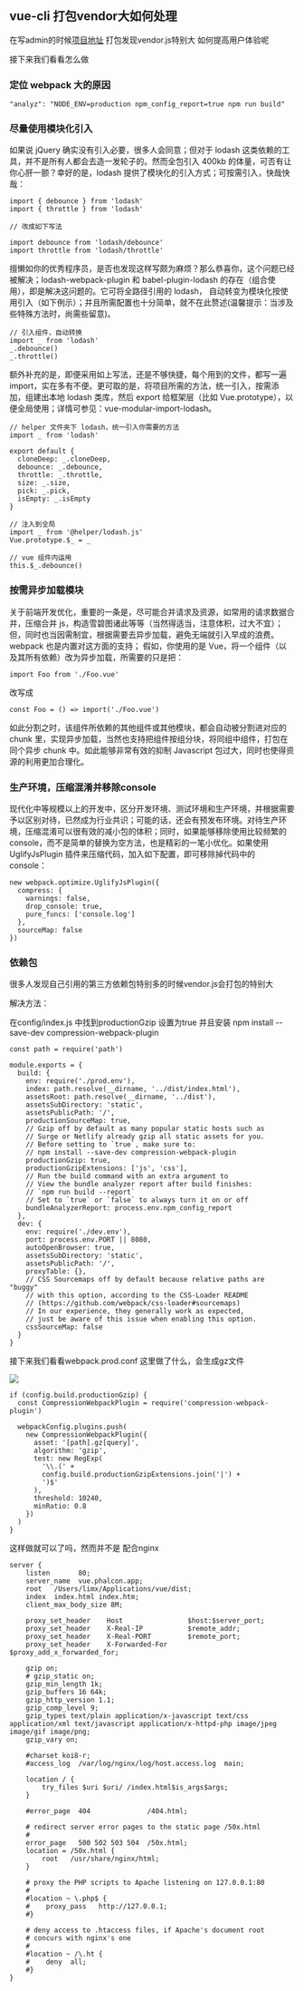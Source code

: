 ## vue-cli 打包vendor大如何处理

在写admin的时候[项目地址](https://github.com/missxiaolin/vue-admin)
打包发现vendor.js特别大 如何提高用户体验呢

接下来我们看看怎么做

### 定位 webpack 大的原因

~~~
"analyz": "NODE_ENV=production npm_config_report=true npm run build"
~~~

### 尽量使用模块化引入

如果说 jQuery 确实没有引入必要，很多人会同意；但对于 lodash 这类依赖的工具，并不是所有人都会去造一发轮子的。然而全包引入 400kb 的体量，可否有让你心肝一颤？幸好的是，lodash 提供了模块化的引入方式；可按需引入，快哉快哉：

~~~
import { debounce } from 'lodash'
import { throttle } from 'lodash'

// 改成如下写法

import debounce from 'lodash/debounce'
import throttle from 'lodash/throttle'
~~~

擅懒如你的优秀程序员，是否也发现这样写颇为麻烦？那么恭喜你，这个问题已经被解决；lodash-webpack-plugin 和 babel-plugin-lodash 的存在（组合使用），即是解决这问题的。它可将全路径引用的 lodash， 自动转变为模块化按使用引入（如下例示）；并且所需配置也十分简单，就不在此赘述(温馨提示：当涉及些特殊方法时，尚需些留意)。

~~~
// 引入组件，自动转换
import _ from 'lodash'
_.debounce()
_.throttle()
~~~

额外补充的是，即便采用如上写法，还是不够快捷，每个用到的文件，都写一遍 import，实在多有不便。更可取的是，将项目所需的方法，统一引入，按需添加，组建出本地 lodash 类库，然后 export 给框架层（比如 Vue.prototype），以便全局使用；详情可参见：vue-modular-import-lodash。

~~~
// helper 文件夹下 lodash，统一引入你需要的方法
import _ from 'lodash'

export default {
  cloneDeep: _.cloneDeep,
  debounce: _.debounce,
  throttle: _.throttle,
  size: _.size,
  pick: _.pick,
  isEmpty: _.isEmpty
}

// 注入到全局
import _ from '@helper/lodash.js'
Vue.prototype.$_ = _

// vue 组件内运用
this.$_.debounce()
~~~

### 按需异步加载模块

关于前端开发优化，重要的一条是，尽可能合并请求及资源，如常用的请求数据合并，压缩合并 js，构造雪碧图诸此等等（当然得适当，注意体积，过大不宜）；但，同时也当因需制宜，根据需要去异步加载，避免无端就引入早成的浪费。webpack 也是内置对这方面的支持； 假如，你使用的是 Vue，将一个组件（以及其所有依赖）改为异步加载，所需要的只是把：

~~~
import Foo from './Foo.vue'
~~~

改写成

~~~
const Foo = () => import('./Foo.vue')
~~~

如此分割之时，该组件所依赖的其他组件或其他模块，都会自动被分割进对应的 chunk 里，实现异步加载，当然也支持把组件按组分块，将同组中组件，打包在同个异步 chunk 中。如此能够非常有效的抑制 Javascript 包过大，同时也使得资源的利用更加合理化。

### 生产环境，压缩混淆并移除console

现代化中等规模以上的开发中，区分开发环境、测试环境和生产环境，并根据需要予以区别对待，已然成为行业共识；可能的话，还会有预发布环境。对待生产环境，压缩混淆可以很有效的减小包的体积；同时，如果能够移除使用比较频繁的 console，而不是简单的替换为空方法，也是精彩的一笔小优化。如果使用 UglifyJsPlugin 插件来压缩代码，加入如下配置，即可移除掉代码中的 console：

~~~
new webpack.optimize.UglifyJsPlugin({
  compress: {
    warnings: false,
    drop_console: true,
    pure_funcs: ['console.log']
  },
  sourceMap: false
})
~~~

### 依赖包

很多人发现自己引用的第三方依赖包特别多的时候vendor.js会打包的特别大

解决方法：

在config/index.js 中找到productionGzip 设置为true 并且安装 npm install --save-dev compression-webpack-plugin

~~~
const path = require('path')

module.exports = {
  build: {
    env: require('./prod.env'),
    index: path.resolve(__dirname, '../dist/index.html'),
    assetsRoot: path.resolve(__dirname, '../dist'),
    assetsSubDirectory: 'static',
    assetsPublicPath: '/',
    productionSourceMap: true,
    // Gzip off by default as many popular static hosts such as
    // Surge or Netlify already gzip all static assets for you.
    // Before setting to `true`, make sure to:
    // npm install --save-dev compression-webpack-plugin
    productionGzip: true,
    productionGzipExtensions: ['js', 'css'],
    // Run the build command with an extra argument to
    // View the bundle analyzer report after build finishes:
    // `npm run build --report`
    // Set to `true` or `false` to always turn it on or off
    bundleAnalyzerReport: process.env.npm_config_report
  },
  dev: {
    env: require('./dev.env'),
    port: process.env.PORT || 8080,
    autoOpenBrowser: true,
    assetsSubDirectory: 'static',
    assetsPublicPath: '/',
    proxyTable: {},
    // CSS Sourcemaps off by default because relative paths are "buggy"
    // with this option, according to the CSS-Loader README
    // (https://github.com/webpack/css-loader#sourcemaps)
    // In our experience, they generally work as expected,
    // just be aware of this issue when enabling this option.
    cssSourceMap: false
  }
}
~~~

接下来我们看看webpack.prod.conf 这里做了什么，会生成gz文件


<img src="http://oni42o7kl.bkt.clouddn.com/vue-build.jpeg">

~~~
if (config.build.productionGzip) {
  const CompressionWebpackPlugin = require('compression-webpack-plugin')

  webpackConfig.plugins.push(
    new CompressionWebpackPlugin({
      asset: '[path].gz[query]',
      algorithm: 'gzip',
      test: new RegExp(
        '\\.(' +
        config.build.productionGzipExtensions.join('|') +
        ')$'
      ),
      threshold: 10240,
      minRatio: 0.8
    })
  )
}
~~~

这样做就可以了吗，然而并不是 配合nginx

~~~
server {
    listen       80;
    server_name  vue.phalcon.app;
    root   /Users/limx/Applications/vue/dist;
    index  index.html index.htm;
    client_max_body_size 8M;

    proxy_set_header    Host                $host:$server_port;
    proxy_set_header    X-Real-IP           $remote_addr;
    proxy_set_header    X-Real-PORT         $remote_port;
    proxy_set_header    X-Forwarded-For     $proxy_add_x_forwarded_for;

    gzip on;
    # gzip_static on;
    gzip_min_length 1k;
    gzip_buffers 16 64k;
    gzip_http_version 1.1;
    gzip_comp_level 9;
    gzip_types text/plain application/x-javascript text/css application/xml text/javascript application/x-httpd-php image/jpeg image/gif image/png;
    gzip_vary on;

    #charset koi8-r;
    #access_log  /var/log/nginx/log/host.access.log  main;

    location / {
        try_files $uri $uri/ /index.html$is_args$args;
    }

    #error_page  404              /404.html;

    # redirect server error pages to the static page /50x.html
    #
    error_page   500 502 503 504  /50x.html;
    location = /50x.html {
        root   /usr/share/nginx/html;
    }

    # proxy the PHP scripts to Apache listening on 127.0.0.1:80
    #
    #location ~ \.php$ {
    #    proxy_pass   http://127.0.0.1;
    #}

    # deny access to .htaccess files, if Apache's document root
    # concurs with nginx's one
    #
    #location ~ /\.ht {
    #    deny  all;
    #}
}
~~~










